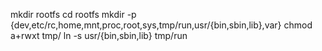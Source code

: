 mkdir rootfs
cd rootfs
mkdir -p {dev,etc/rc,home,mnt,proc,root,sys,tmp/run,usr/{bin,sbin,lib},var}
chmod a+rwxt tmp/
ln -s usr/{bin,sbin,lib} tmp/run
